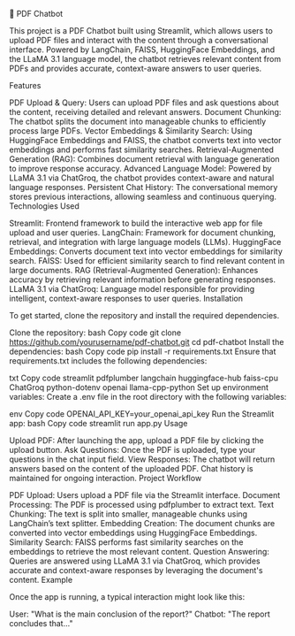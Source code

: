 📑 PDF Chatbot

This project is a PDF Chatbot built using Streamlit, which allows users to upload PDF files and interact with the content through a conversational interface. Powered by LangChain, FAISS, HuggingFace Embeddings, and the LLaMA 3.1 language model, the chatbot retrieves relevant content from PDFs and provides accurate, context-aware answers to user queries.

Features

PDF Upload & Query: Users can upload PDF files and ask questions about the content, receiving detailed and relevant answers.
Document Chunking: The chatbot splits the document into manageable chunks to efficiently process large PDFs.
Vector Embeddings & Similarity Search: Using HuggingFace Embeddings and FAISS, the chatbot converts text into vector embeddings and performs fast similarity searches.
Retrieval-Augmented Generation (RAG): Combines document retrieval with language generation to improve response accuracy.
Advanced Language Model: Powered by LLaMA 3.1 via ChatGroq, the chatbot provides context-aware and natural language responses.
Persistent Chat History: The conversational memory stores previous interactions, allowing seamless and continuous querying.
Technologies Used

Streamlit: Frontend framework to build the interactive web app for file upload and user queries.
LangChain: Framework for document chunking, retrieval, and integration with large language models (LLMs).
HuggingFace Embeddings: Converts document text into vector embeddings for similarity search.
FAISS: Used for efficient similarity search to find relevant content in large documents.
RAG (Retrieval-Augmented Generation): Enhances accuracy by retrieving relevant information before generating responses.
LLaMA 3.1 via ChatGroq: Language model responsible for providing intelligent, context-aware responses to user queries.
Installation

To get started, clone the repository and install the required dependencies.

Clone the repository:
bash
Copy code
git clone https://github.com/yourusername/pdf-chatbot.git
cd pdf-chatbot
Install the dependencies:
bash
Copy code
pip install -r requirements.txt
Ensure that requirements.txt includes the following dependencies:

txt
Copy code
streamlit
pdfplumber
langchain
huggingface-hub
faiss-cpu
ChatGroq
python-dotenv
openai
llama-cpp-python
Set up environment variables:
Create a .env file in the root directory with the following variables:

env
Copy code
OPENAI_API_KEY=your_openai_api_key
Run the Streamlit app:
bash
Copy code
streamlit run app.py
Usage

Upload PDF: After launching the app, upload a PDF file by clicking the upload button.
Ask Questions: Once the PDF is uploaded, type your questions in the chat input field.
View Responses: The chatbot will return answers based on the content of the uploaded PDF. Chat history is maintained for ongoing interaction.
Project Workflow

PDF Upload: Users upload a PDF file via the Streamlit interface.
Document Processing: The PDF is processed using pdfplumber to extract text.
Text Chunking: The text is split into smaller, manageable chunks using LangChain’s text splitter.
Embedding Creation: The document chunks are converted into vector embeddings using HuggingFace Embeddings.
Similarity Search: FAISS performs fast similarity searches on the embeddings to retrieve the most relevant content.
Question Answering: Queries are answered using LLaMA 3.1 via ChatGroq, which provides accurate and context-aware responses by leveraging the document's content.
Example

Once the app is running, a typical interaction might look like this:

User: "What is the main conclusion of the report?"
Chatbot: "The report concludes that..."
